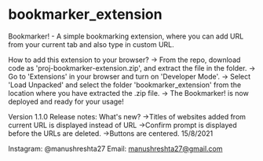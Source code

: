 # bookmarker_extension
Bookmarker! - A simple bookmarking extension, where you can add URL from your current tab and also type in custom URL.

How to add this extension to your browser?
-> From the repo, download code as 'proj-bookmarker-extension.zip', and extract the file in the folder.
-> Go to 'Extensions' in your browser and turn on 'Developer Mode'.
-> Select 'Load Unpacked' and select the folder 'bookmarker_extension' from the location where you have extracted the .zip file.
-> The Bookmarker! is now deployed and ready for your usage!



Version 1.1.0
Release notes:
What's new?
->Titles of websites added from current URL is displayed instead of URL
->Confirm prompt is displayed before the URLs are deleted.
->Buttons are centered.
15/8/2021

Instagram: @manushreshta27
Email: manushreshta27@gmail.com
 
